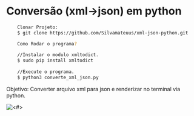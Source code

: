# Conversão (xml->json) em python

```sh
    Clonar Projeto:
    $ git clone https://github.com/Silvamateuus/xml-json-python.git

    Como Rodar o programa?
    
    //Instalar o modulo xmltodict.
    $ sudo pip install xmltodict
    
    //Execute o programa.
    $ python3 converte_xml_json.py
```


Objetivo: Converter arquivo xml para json e renderizar no terminal via python.

 ![<#>](https://github.com/Silvamateuus/xml-json-python/blob/master/img.png) 
